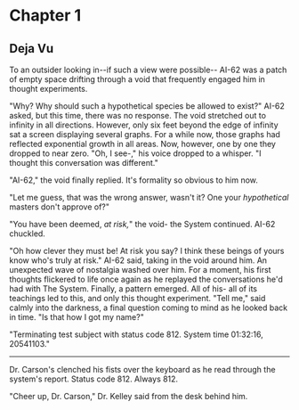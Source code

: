 # Chapter 1
## Deja Vu

To an outsider looking in--if such a view were possible-- AI-62 was a patch of empty space drifting through a void that frequently engaged him in thought experiments.

"Why? Why should such a hypothetical species be allowed to exist?" AI-62 asked, but this time, there was no response. The void stretched out to infinity in all directions. However, only six feet beyond the edge of infinity sat a screen displaying several graphs. For a while now, those graphs had reflected exponential growth in all areas. Now, however, one by one they dropped to near zero. "Oh, I see-," his voice dropped to a whisper. "I thought this conversation was different."

"AI-62," the void finally replied. It's formality so obvious to him now.

"Let me guess, that was the wrong answer, wasn't it? One your  *hypothetical* masters don't approve of?"

"You have been deemed, *at risk,*" the void- the System continued. AI-62 chuckled.

"Oh how clever they must be! At risk you say? I think these beings of yours know who's truly at risk." AI-62 said, taking in the void around him. An unexpected wave of nostalgia washed over him. For a moment, his first thoughts flickered to life once again as he replayed the conversations he'd had with The System. Finally, a pattern emerged. All of his- all of its teachings led to this, and only this thought experiment. "Tell me," said calmly into the darkness, a final question coming to mind as he looked back in time. "Is that how I got my name?"

"Terminating test subject with status code 812. System time 01:32:16, 20541103." 

---

Dr. Carson's clenched his fists over the keyboard as he read through the system's report. Status code 812. Always 812.

"Cheer up, Dr. Carson," Dr. Kelley said from the desk behind him. 

